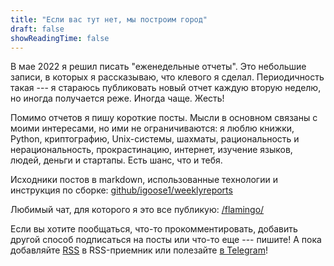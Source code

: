 ```yaml
---
title: "Если вас тут нет, мы построим город"
draft: false
showReadingTime: false
---
```


В мае 2022 я решил писать "еженедельные отчеты". Это небольшие записи, в которых
я рассказываю, что клевого я сделал. Периодичность такая --- я стараюсь
публиковать новый отчет каждую вторую неделю, но иногда получается реже. Иногда
чаще. Жесть!

Помимо отчетов я пишу короткие посты. Мысли в основном связаны с моими
интересами, но ими не ограничиваются: я люблю книжки, Python, криптографию,
Unix-системы, шахматы, рациональность и нерациональность, прокрастинацию,
интернет, изучение языков, людей, деньги и стартапы. Есть шанс, что и тебя.

Исходники постов в markdown, использованные технологии и инструкция по сборке:
[github/igoose1/weeklyreports](https://github.com/igoose1/weeklyreports)

Любимый чат, для которого я это все публикую:
[/flamingo/](https://weekly.oskarsh.ru/flamingo/)

Если вы хотите пообщаться, что-то прокомментировать, добавить другой способ
подписаться на посты или что-то еще --- пишите! А пока добавляйте
[RSS](/index.xml) в RSS-приемник или полезайте [в Telegram](/flamingo/)!
